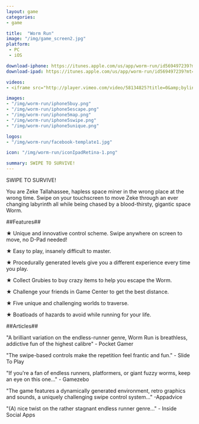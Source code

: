 ```yaml
---
layout: game
categories:
- game

title:  "Worm Run"
image: "/img/game_screen2.jpg"
platform:
 - PC
 - iOS

download-iphone: https://itunes.apple.com/us/app/worm-run/id569497239?mt=8
download-ipad: https://itunes.apple.com/us/app/worm-run/id569497239?mt=8

videos: 
- <iframe src="http://player.vimeo.com/video/58134825?title=0&amp;byline=0&amp;portrait=0&amp;color=ff2c4a" width="500" height="281" frameborder="0" webkitAllowFullScreen mozallowfullscreen allowFullScreen></iframe>

images:
- "/img/worm-run/iphone5buy.png"
- "/img/worm-run/iphone5escape.png"
- "/img/worm-run/iphone5map.png"
- "/img/worm-run/iphone5swipe.png"
- "/img/worm-run/iphone5unique.png"

logos: 
- "/img/worm-run/facebook-template1.jpg"

icon: "/img/worm-run/iconIpadRetina-1.png"

summary: SWIPE TO SURVIVE! 
---
```


SWIPE TO SURVIVE! 

You are Zeke Tallahassee, hapless space miner in the wrong place at the wrong time. Swipe on your touchscreen to move Zeke through an ever changing labyrinth all while being chased by a blood-thirsty, gigantic space Worm. 

##Features##

★ Unique and innovative control scheme. Swipe anywhere on screen to move, no D-Pad needed! 

★ Easy to play, insanely difficult to master. 

★ Procedurally generated levels give you a different experience every time you play. 

★ Collect Grubies to buy crazy items to help you escape the Worm. 

★ Challenge your friends in Game Center to get the best distance. 

★ Five unique and challenging worlds to traverse. 

★ Boatloads of hazards to avoid while running for your life.

##Articles##

"A brilliant variation on the endless-runner genre, Worm Run is breathless, addictive fun of the highest calibre" - Pocket Gamer

"The swipe-based controls make the repetition feel frantic and fun." - Slide To Play

"If you're a fan of endless runners, platformers, or giant fuzzy worms, keep an eye on this one..." - Gamezebo

"The game features a dynamically generated environment, retro graphics and sounds, a uniquely challenging swipe control system..." -Appadvice

"(A) nice twist on the rather stagnant endless runner genre..." - Inside Social Apps

